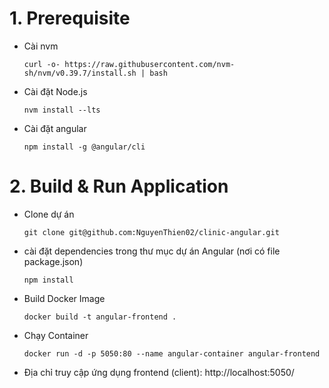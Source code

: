# 1. Prerequisite
- Cài nvm
  ```
  curl -o- https://raw.githubusercontent.com/nvm-sh/nvm/v0.39.7/install.sh | bash
  ```
- Cài đặt Node.js
  ```
  nvm install --lts
  ```
- Cài đặt angular
  ```
  npm install -g @angular/cli
  ```

# 2. Build & Run Application
- Clone dự án
  ```
  git clone git@github.com:NguyenThien02/clinic-angular.git
  ```
- cài đặt dependencies trong thư mục dự án Angular (nơi có file package.json)
  ```
  npm install
  ```
- Build Docker Image
  ```
  docker build -t angular-frontend .
  ```
- Chạy Container
  ```
  docker run -d -p 5050:80 --name angular-container angular-frontend
  ```
- Địa chỉ truy cập ứng dụng frontend (client): http://localhost:5050/
